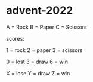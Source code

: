 # advent-2022

A = Rock
B = Paper
C = Scissors

scores:

1 = rock
2 = paper
3 = scissors

0 = lost
3 = draw
6 = win

X = lose
Y = draw
Z = win
